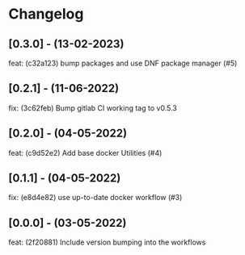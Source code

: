 # Changelog

## [0.3.0] - (13-02-2023)
feat: (c32a123) bump packages and use DNF package manager (#5)

## [0.2.1] - (11-06-2022)
fix: (3c62feb) Bump gitlab CI working tag to v0.5.3

## [0.2.0] - (04-05-2022)
feat: (c9d52e2) Add base docker Utilities (#4)

## [0.1.1] - (04-05-2022)
fix: (e8d4e82) use up-to-date docker workflow (#3)

## [0.0.0] - (03-05-2022)
feat: (2f20881) Include version bumping into the workflows

